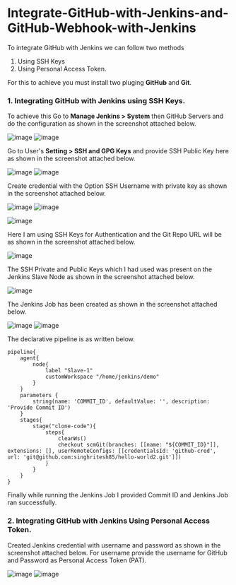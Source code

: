 # Integrate-GitHub-with-Jenkins-and-GitHub-Webhook-with-Jenkins

To integrate GitHub with Jenkins we can follow two methods

1. Using SSH Keys
2. Using Personal Access Token.

For this to achieve you must install two pluging **GitHub** and **Git**.

### 1. Integrating GitHub with Jenkins using SSH Keys.

To achieve this Go to **Manage Jenkins > System** then GitHub Servers and do the configuration as shown in the screenshot attached below.

![image](https://github.com/user-attachments/assets/dc9b4e6b-b006-4dec-b11d-24ac054c7df2)
![image](https://github.com/user-attachments/assets/91ed169c-288d-4afc-84fb-3699edfee6ed)

Go to User's **Setting > SSH and GPG Keys** and provide SSH Public Key here as shown in the screenshot attached below.

![image](https://github.com/user-attachments/assets/7212e1c2-3232-4cf2-a8cf-d7fb84f82244)
![image](https://github.com/user-attachments/assets/d28c539a-148d-4335-b89f-5427bb424294)

Create credential with the Option SSH Username with private key as shown in the screenshot attached below.

![image](https://github.com/user-attachments/assets/02525c1d-920f-44a0-81e5-053d6bd9a577)
![image](https://github.com/user-attachments/assets/7ee1580d-b0ac-4726-85b6-137c5afae495)

![image](https://github.com/user-attachments/assets/02156edc-4fb3-4518-ba3b-8c41278f1971)

Here I am using SSH Keys for Authentication and the Git Repo URL will be as shown in the screenshot attached below.

![image](https://github.com/user-attachments/assets/8362e243-2f66-4f35-8ff8-d91e2eecde70)

The SSH Private and Public Keys which I had used was present on the Jenkins Slave Node as shown in the screenshot attached below.

![image](https://github.com/user-attachments/assets/0319b09b-88bd-4a75-a9a5-5c64f3626706)

The Jenkins Job has been created as shown in the screenshot attached below.

![image](https://github.com/user-attachments/assets/93c9f2e2-9e1e-49ea-9959-11eb2745fd87)
![image](https://github.com/user-attachments/assets/a539fa0a-6dee-493f-8fa7-0ef485809631)

The declarative pipeline is as written below.

```
pipeline{
    agent{
        node{
            label "Slave-1"
            customWorkspace "/home/jenkins/demo"
        }
    }
    parameters { 
        string(name: 'COMMIT_ID', defaultValue: '', description: 'Provide Commit ID') 
    }
    stages{
        stage("clone-code"){
            steps{
                cleanWs()
                checkout scmGit(branches: [[name: "${COMMIT_ID}"]], extensions: [], userRemoteConfigs: [[credentialsId: 'github-cred', url: 'git@github.com:singhritesh85/hello-world2.git']])
            }
        }
    }
}
```

Finally while running the Jenkins Job I provided Commit ID and Jenkins Job ran successfully.

### 2. Integrating GitHub with Jenkins Using Personal Access Token.

Created Jenkins credential with username and password as shown in the screenshot attached below. For username provide the username for GitHub and Password as Personal Access Token (PAT).

![image](https://github.com/user-attachments/assets/5b26cc4d-bd06-4a98-90c1-e0b1c299c58b)
![image](https://github.com/user-attachments/assets/349d08b6-38e4-40a4-8359-1eb502a2076b)

